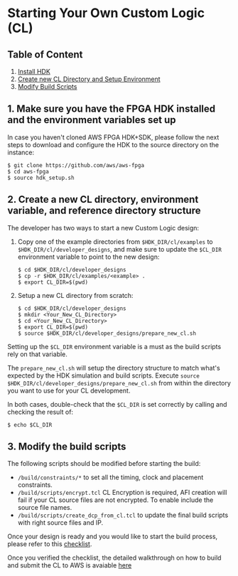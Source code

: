 # Starting Your Own Custom Logic (CL)

## Table of Content 
1. [Install HDK](#install)
2. [Create new CL Directory and Setup Environment](#setupDir)
3. [Modify Build Scripts](#modifyBuildScripts)

<a name="install"></a>
## 1. Make sure you have the FPGA HDK installed and the environment variables set up

In case you haven't cloned AWS FPGA HDK+SDK, please follow the next steps to download and configure the HDK to the source directory on the instance:

    $ git clone https://github.com/aws/aws-fpga
    $ cd aws-fpga
    $ source hdk_setup.sh

  
<a name="setupDir"></a>
## 2. Create a new CL directory, environment variable, and reference directory structure

The developer has two ways to start a new Custom Logic design:

 1) Copy one of the example directories from `$HDK_DIR/cl/examples` to `$HDK_DIR/cl/developer_designs`, and make sure to update the `$CL_DIR` environment variable to point to the new design:
 
        $ cd $HDK_DIR/cl/developer_designs
        $ cp -r $HDK_DIR/cl/examples/<example> .
        $ export CL_DIR=$(pwd)

 2) Setup a new CL directory from scratch:
 
        $ cd $HDK_DIR/cl/developer_designs
        $ mkdir <Your_New_CL_Directory>
        $ cd <Your_New_CL_Directory>
        $ export CL_DIR=$(pwd)
        $ source $HDK_DIR/cl/developer_designs/prepare_new_cl.sh
        
Setting up the `$CL_DIR` environment variable is a must as the build scripts rely on that variable.

The `prepare_new_cl.sh` will setup the directory structure to match what's expected by the HDK simulation and build scripts. Execute `source $HDK_DIR/cl/developer_designs/prepare_new_cl.sh` from within the directory you want to use for your CL development.

In both cases, double-check that the `$CL_DIR` is set correctly by calling and checking the result of:

    $ echo $CL_DIR


<a name="modifyBuildScripts"></a>
## 3. Modify the build scripts

The following scripts should be modified before starting the build:
 - `/build/constraints/*`   to set all the timing, clock and placement constraints.
 - `/build/scripts/encrypt.tcl`   CL Encryption is required, AFI creation will fail if your CL source files are not encrypted.  To enable include the source file names.
 - `/build/scripts/create_dcp_from_cl.tcl`   to update the final build scripts with right source files and IP.
        
Once your design is ready and you would like to start the build process, please refer to this [checklist](../CHECKLIST_BEFORE_BUILDING_CL.md).

Once you verified the checklist, the detailed walkthrough on how to build and submit the CL to AWS is avaiable [here](../../common/shell_v04261818/new_cl_template/build/README.md)



